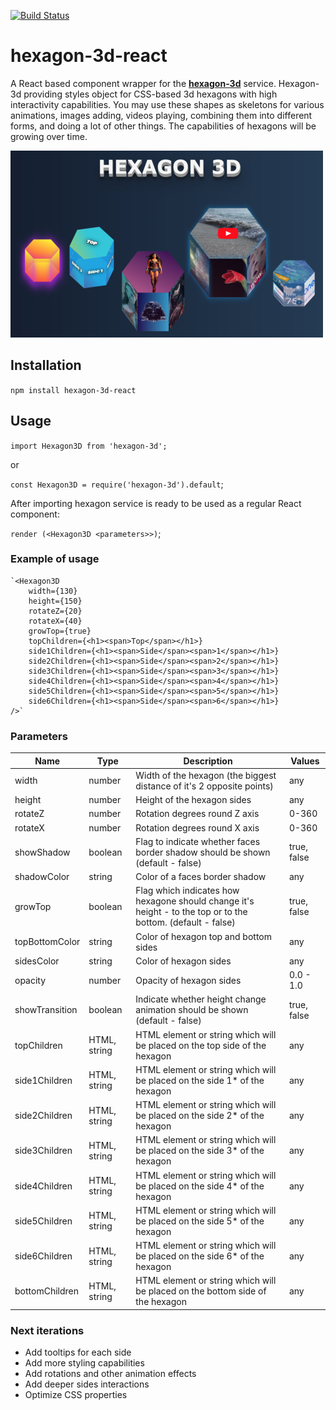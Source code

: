 [![Build Status](https://app.travis-ci.com/IevgenySp/hexagon-3d.svg?branch=main)](https://app.travis-ci.com/IevgenySp/hexagon-3d)

# hexagon-3d-react
A React based component wrapper for the [<b>hexagon-3d</b>](https://www.npmjs.com/package/hexagon-3d) service. Hexagon-3d providing styles object for CSS-based 3d hexagons with high interactivity capabilities. You may use these shapes as skeletons for various animations, images adding, videos playing, combining them into different forms, and doing a lot of other things. The capabilities of hexagons will be growing over time.

![alt Samples](./assets/img/HexagonSamples.png)

## Installation

`npm install hexagon-3d-react`

## Usage

`import Hexagon3D from 'hexagon-3d';`

or 

`const Hexagon3D = require('hexagon-3d').default`;

After importing hexagon service is ready to be used as a regular React component:

`render (<Hexagon3D <parameters>>)`;

### Example of usage

    `<Hexagon3D
        width={130}
        height={150}
        rotateZ={20}
        rotateX={40}
        growTop={true}
        topChildren={<h1><span>Top</span></h1>}
        side1Children={<h1><span>Side</span><span>1</span></h1>}
        side2Children={<h1><span>Side</span><span>2</span></h1>}
        side3Children={<h1><span>Side</span><span>3</span></h1>}
        side4Children={<h1><span>Side</span><span>4</span></h1>}
        side5Children={<h1><span>Side</span><span>5</span></h1>}
        side6Children={<h1><span>Side</span><span>6</span></h1>}
    />`
    
  ### Parameters
  
| Name           | Type           | Description                                                                                                  | Values      |
|----------------|----------------|--------------------------------------------------------------------------------------------------------------|-------------|
| width          | number         | Width of the hexagon (the biggest distance of it's 2 opposite points)                                        | any         |
| height         | number         | Height of the hexagon sides                                                                                  | any         |
| rotateZ        | number         | Rotation degrees round Z axis                                                                                | 0-360       |
| rotateX        | number         | Rotation degrees round X axis                                                                                | 0-360       |
| showShadow     | boolean        | Flag to indicate whether faces border shadow should be shown (default - false)                               | true, false |
| shadowColor    | string         | Color of a faces border shadow                                                                               | any         |
| growTop        | boolean        | Flag which indicates how hexagone should change it's height - to the top or to the bottom. (default - false) | true, false |
| topBottomColor | string         | Color of hexagon top and bottom sides                                                                        | any         |
| sidesColor     | string         | Color of hexagon sides                                                                                       | any         |
| opacity        | number         | Opacity of hexagon sides                                                                                     | 0.0 - 1.0   |
| showTransition | boolean        | Indicate whether height change animation should be shown (default - false)                                   | true, false |
| topChildren    | HTML, string   | HTML element or string which will be placed on the top side of the hexagon                                   | any         |
| side1Children  | HTML, string   | HTML element or string which will be placed on the side 1* of the hexagon                                    | any         |
| side2Children  | HTML, string   | HTML element or string which will be placed on the side 2* of the hexagon                                    | any         |
| side3Children  | HTML, string   | HTML element or string which will be placed on the side 3* of the hexagon                                    | any         |
| side4Children  | HTML, string   | HTML element or string which will be placed on the side 4* of the hexagon                                    | any         |
| side5Children  | HTML, string   | HTML element or string which will be placed on the side 5* of the hexagon                                    | any         |
| side6Children  | HTML, string   | HTML element or string which will be placed on the side 6* of the hexagon                                    | any         |
| bottomChildren | HTML, string   | HTML element or string which will be placed on the bottom side of the hexagon                                | any         |
  
  ### Next iterations
  
  * Add tooltips for each side
  * Add more styling capabilities
  * Add rotations and other animation effects
  * Add deeper sides interactions
  * Optimize CSS properties